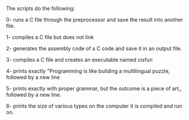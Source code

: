 The scripts do the following:

0- runs a C file through the preprocessor and save the result into another file. 

1- compiles a C file but does not link

2- generates the assembly code of a C code and save it in an output file.

3- compiles a C file and creates an executable named cisfun

4- prints exactly "Programming is like building a multilingual puzzle, followed by a new line

5- prints exactly with proper grammar, but the outcome is a piece of art,, followed by a new line.

6- prints the size of various types on the computer it is compiled and run on.

